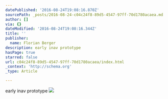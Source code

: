```yaml
---
datePublished: '2016-08-24T19:08:16.870Z'
sourcePath: _posts/2016-08-24-c04c24f8-89d5-4547-97ff-70d1780acaea.md
author: []
via: {}
dateModified: '2016-08-24T19:08:16.344Z'
title: ''
publisher:
  name: Florian Berger
description: early inav prototype
hasPage: true
starred: false
url: c04c24f8-89d5-4547-97ff-70d1780acaea/index.html
_context: 'http://schema.org'
_type: Article

---
```

early inav prototype
![](https://the-grid-user-content.s3-us-west-2.amazonaws.com/db4a0a27-5ee9-4270-b142-de0b95e48432.jpg)